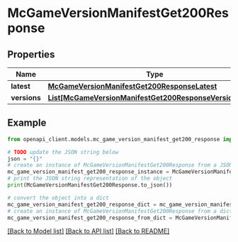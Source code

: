 # McGameVersionManifestGet200Response


## Properties

Name | Type | Description | Notes
------------ | ------------- | ------------- | -------------
**latest** | [**McGameVersionManifestGet200ResponseLatest**](McGameVersionManifestGet200ResponseLatest.md) |  | [optional] 
**versions** | [**List[McGameVersionManifestGet200ResponseVersionsInner]**](McGameVersionManifestGet200ResponseVersionsInner.md) |  | [optional] 

## Example

```python
from openapi_client.models.mc_game_version_manifest_get200_response import McGameVersionManifestGet200Response

# TODO update the JSON string below
json = "{}"
# create an instance of McGameVersionManifestGet200Response from a JSON string
mc_game_version_manifest_get200_response_instance = McGameVersionManifestGet200Response.from_json(json)
# print the JSON string representation of the object
print(McGameVersionManifestGet200Response.to_json())

# convert the object into a dict
mc_game_version_manifest_get200_response_dict = mc_game_version_manifest_get200_response_instance.to_dict()
# create an instance of McGameVersionManifestGet200Response from a dict
mc_game_version_manifest_get200_response_from_dict = McGameVersionManifestGet200Response.from_dict(mc_game_version_manifest_get200_response_dict)
```
[[Back to Model list]](../README.md#documentation-for-models) [[Back to API list]](../README.md#documentation-for-api-endpoints) [[Back to README]](../README.md)


